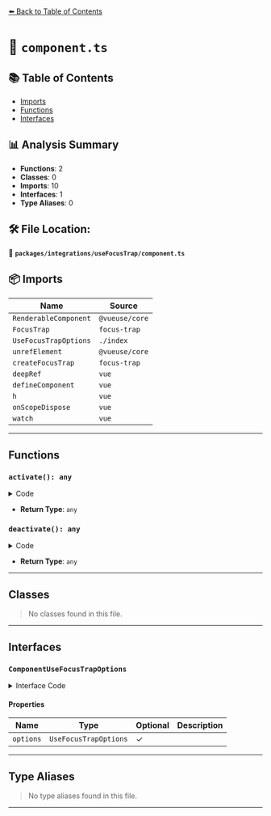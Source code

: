 [⬅️ Back to Table of Contents](../../../index.md)

# 📄 `component.ts`

## 📚 Table of Contents

- [Imports](#imports)
- [Functions](#functions)
- [Interfaces](#interfaces)

## 📊 Analysis Summary

- **Functions**: 2
- **Classes**: 0
- **Imports**: 10
- **Interfaces**: 1
- **Type Aliases**: 0

## 🛠️ File Location:
📂 **`packages/integrations/useFocusTrap/component.ts`**

## 📦 Imports

| Name | Source |
|------|--------|
| `RenderableComponent` | `@vueuse/core` |
| `FocusTrap` | `focus-trap` |
| `UseFocusTrapOptions` | `./index` |
| `unrefElement` | `@vueuse/core` |
| `createFocusTrap` | `focus-trap` |
| `deepRef` | `vue` |
| `defineComponent` | `vue` |
| `h` | `vue` |
| `onScopeDispose` | `vue` |
| `watch` | `vue` |


---

## Functions

### `activate(): any`

<details><summary>Code</summary>

```ts
() => trap && trap.activate()
```
</details>

- **Return Type**: `any`
### `deactivate(): any`

<details><summary>Code</summary>

```ts
() => trap && trap.deactivate()
```
</details>

- **Return Type**: `any`

---

## Classes

> No classes found in this file.


---

## Interfaces

### `ComponentUseFocusTrapOptions`

<details><summary>Interface Code</summary>

```ts
export interface ComponentUseFocusTrapOptions extends RenderableComponent {
  options?: UseFocusTrapOptions
}
```
</details>

#### Properties

| Name | Type | Optional | Description |
|------|------|----------|-------------|
| `options` | `UseFocusTrapOptions` | ✓ |  |


---

## Type Aliases

> No type aliases found in this file.


---